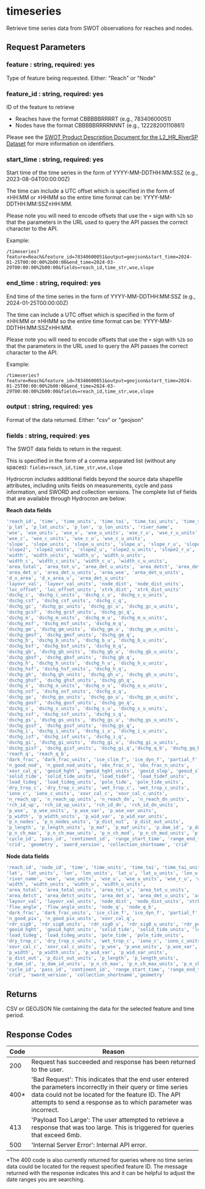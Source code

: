 # timeseries

Retrieve time series data from SWOT observations for reaches and nodes.

## Request Parameters

### feature : string, required: yes

Type of feature being requested. Either: "Reach" or "Node"

### feature_id : string, required: yes

ID of the feature to retrieve

- Reaches have the format CBBBBBRRRRT (e.g., 78340600051)
- Nodes have the format CBBBBBRRRRNNNT (e.g., 12228200110861)

Please see the [SWOT Product Description Document for the L2_HR_RiverSP Dataset](https://podaac.jpl.nasa.gov/SWOT?tab=datasets-information&sections=about) for more information on identifiers.

### start_time : string, required: yes

Start time of the time series in the form of YYYY-MM-DDTHH:MM:SSZ (e.g., 2023-08-04T00:00:00Z)

The time can include a UTC offset which is specified in the form of &pm;HH:MM or &pm;HHMM so the entire time format can be: YYYY-MM-DDTHH:MM:SSZ&pm;HH:MM.

Please note you will need to encode offsets that use the `+` sign with `%2b` so that the parameters in the URL used to query the API passes the correct character to the API.

Example:

`/timeseries?feature=Reach&feature_id=78340600051&output=geojson&start_time=2024-01-25T00:00:00%2b00:00&end_time=2024-03-29T00:00:00%2b00:00&fields=reach_id,time_str,wse,slope`

### end_time : string, required: yes

End time of the time series in the form of YYYY-MM-DDTHH:MM:SSZ (e.g., 2024-01-25T00:00:00Z)

The time can include a UTC offset which is specified in the form of &pm;HH:MM or &pm;HHMM so the entire time format can be: YYYY-MM-DDTHH:MM:SSZ&pm;HH:MM.

Please note you will need to encode offsets that use the `+` sign with `%2b` so that the parameters in the URL used to query the API passes the correct character to the API.

Example:

`/timeseries?feature=Reach&feature_id=78340600051&output=geojson&start_time=2024-01-25T00:00:00%2b00:00&end_time=2024-03-29T00:00:00%2b00:00&fields=reach_id,time_str,wse,slope`

### output : string, required: yes

Format of the data returned. Either: "csv" or "geojson"

### fields : string, required: yes

The SWOT data fields to return in the request.

This is specified in the form of a comma separated list (without any spaces): `fields=reach_id,time_str,wse,slope`

Hydrocron includes additional fields beyond the source data shapefile attributes, including units fields on measurements, cycle and pass information, and SWORD and collection versions. The complete list of fields that are available through Hydrocron are below:

**Reach data fields**

```bash
'reach_id', 'time', 'time_units', 'time_tai', 'time_tai_units', 'time_str', 
'p_lat', 'p_lat_units', 'p_lon', 'p_lon_units', 'river_name',
'wse', 'wse_units', 'wse_u', 'wse_u_units', 'wse_r_u', 'wse_r_u_units', 
'wse_c', 'wse_c_units', 'wse_c_u', 'wse_c_u_units',
'slope', 'slope_units', 'slope_u_units', 'slope_u', 'slope_r_u', 'slope_r_u_units', 
'slope2', 'slope2_units', 'slope2_u', 'slope2_u_units', 'slope2_r_u', 'slope2_r_u_units', 
'width', 'width_units', 'width_u', 'width_u_units', 
'width_c', 'width_c_units', 'width_c_u', 'width_c_u_units', 
'area_total', 'area_tot_u', 'area_det_u_units', 'area_detct', 'area_det_u_units', 
'area_det_u', 'area_det_u_units', 'area_wse', 'area_det_u_units',
'd_x_area', 'd_x_area_u', 'area_det_u_units'
'layovr_val', 'layovr_val_units', 'node_dist', 'node_dist_units', 
'loc_offset', 'loc_offset_units', 'xtrk_dist', 'xtrk_dist_units'
'dschg_c', 'dschg_c_units', 'dschg_c_u', 'dschg_c_u_units', 
'dschg_csf', 'dschg_csf_units', 'dschg_c_q',
'dschg_gc', 'dschg_gc_units', 'dschg_gc_u', 'dschg_gc_u_units', 
'dschg_gcsf', 'dschg_gcsf_units', 'dschg_gc_q',
'dschg_m', 'dschg_m_units', 'dschg_m_u', 'dschg_m_u_units', 
'dschg_msf', 'dschg_msf_units', 'dschg_m_q',
'dschg_gm', 'dschg_gm_units', 'dschg_gm_u', 'dschg_gm_u_units', 
'dschg_gmsf', 'dschg_gmsf_units', 'dschg_gm_q',
'dschg_b', 'dschg_b_units', 'dschg_b_u', 'dschg_b_u_units', 
'dschg_bsf', 'dschg_bsf_units', 'dschg_b_q',
'dschg_gb', 'dschg_gb_units', 'dschg_gb_u', 'dschg_gb_u_units', 
'dschg_gbsf', 'dschg_gbsf_units', 'dschg_gb_q',
'dschg_h', 'dschg_h_units', 'dschg_h_u', 'dschg_h_u_units', 
'dschg_hsf', 'dschg_hsf_units', 'dschg_h_q',
'dschg_gh', 'dschg_gh_units', 'dschg_gh_u', 'dschg_gh_u_units', 
'dschg_ghsf', 'dschg_ghsf_units', 'dschg_gh_q',
'dschg_o', 'dschg_o_units', 'dschg_o_u', 'dschg_o_u_units', 
'dschg_osf', 'dschg_osf_units', 'dschg_o_q',
'dschg_go', 'dschg_go_units', 'dschg_go_u', 'dschg_go_u_units', 
'dschg_gosf', 'dschg_gosf_units', 'dschg_go_q',
'dschg_s', 'dschg_s_units', 'dschg_s_u', 'dschg_s_u_units', 
'dschg_ssf', 'dschg_ssf_units', 'dschg_s_q',
'dschg_gs', 'dschg_gs_units', 'dschg_gs_u', 'dschg_gs_u_units', 
'dschg_gssf', 'dschg_gssf_units', 'dschg_gs_q',
'dschg_i', 'dschg_i_units', 'dschg_i_u', 'dschg_i_u_units', 
'dschg_isf', 'dschg_isf_units', 'dschg_i_q',
'dschg_gi', 'dschg_gi_units', 'dschg_gi_u', 'dschg_gi_u_units', 
'dschg_gisf', 'dschg_gisf_units', 'dschg_gi_q','dschg_q_b', 'dschg_gq_b',
'reach_q', 'reach_q_b',
'dark_frac', 'dark_frac_units', 'ice_clim_f', 'ice_dyn_f', 'partial_f', 
'n_good_nod', 'n_good_nod_units', 'obs_frac_n', 'obs_frac_n_units', 
'xovr_cal_q', 'geoid_hght', 'geoid_hght_units', 'geoid_slop', 'geoid_slop_units', 
'solid_tide', 'solid_tide_units', 'load_tidef', 'load_tidef_units', 
'load_tideg', 'load_tideg_units', 'pole_tide', 'pole_tide_units',
'dry_trop_c', 'dry_trop_c_units', 'wet_trop_c', 'wet_trop_c_units', 
'iono_c', 'iono_c_units', 'xovr_cal_c', 'xovr_cal_c_units', 
'n_reach_up', 'n_reach_up_units', 'n_reach_dn', 'n_reach_dn_units', 
'rch_id_up', 'rch_id_up_units', 'rch_id_dn', 'rch_id_dn_units', 
'p_wse', 'p_wse_units', 'p_wse_var', 'p_wse_var_units', 
'p_width', 'p_width_units', 'p_wid_var', 'p_wid_var_units', 
'p_n_nodes', 'p_n_nodes_units', 'p_dist_out', 'p_dist_out_units', 
'p_length', 'p_length_units', 'p_maf', 'p_maf_units', 'p_dam_id', 'p_dam_id_units', 
'p_n_ch_max', 'p_n_ch_max_units', 'p_n_ch_mod', 'p_n_ch_mod_units', 'p_low_slp',
'cycle_id', 'pass_id', 'continent_id', 'range_start_time', 'range_end_time',
'crid', 'geometry', 'sword_version', 'collection_shortname', 'crid'
```

**Node data fields**

```bash
'reach_id', 'node_id', 'time', 'time_units', 'time_tai', 'time_tai_units', 'time_str',
'lat', 'lat_units', 'lon', 'lon_units', 'lat_u', 'lat_u_units', 'lon_u', 'lon_u_units', 
'river_name', 'wse', 'wse_units', 'wse_u', 'wse_u_units', 'wse_r_u', 'wse_r_u_units', 
'width', 'width_units', 'width_u', 'width_u_units', 
'area_total', 'area_total_units', 'area_tot_u', 'area_tot_u_units', 
'area_detct', 'area_detct_units', 'area_det_u', 'area_det_u_units', 'area_wse', 'area_wse_units', 
'layovr_val', 'layovr_val_units', 'node_dist', 'node_dist_units', 'xtrk_dist', 'xtrk_dist_units',
'flow_angle', 'flow_angle_units', 'node_q', 'node_q_b',
'dark_frac', 'dark_frac_units', 'ice_clim_f', 'ice_dyn_f', 'partial_f', 
'n_good_pix', 'n_good_pix_units', 'xovr_cal_q', 
'rdr_sig0', 'rdr_sig0_units', 'rdr_sig0_u', 'rdr_sig0_u_units', 'rdr_pol', 
'geoid_hght', 'geoid_hght_units', 'solid_tide', 'solid_tide_units', 'load_tidef', 'load_tidef_units', 
'load_tideg', 'load_tideg_units', 'pole_tide', 'pole_tide_units', 
'dry_trop_c', 'dry_trop_c_units', 'wet_trop_c', 'iono_c', 'iono_c_units',
'xovr_cal_c', 'xovr_cal_c_units', 'p_wse', 'p_wse_units', 'p_wse_var', 'p_wse_var_units', 
'p_width', 'p_width_units', 'p_wid_var', 'p_wid_var_units', 
'p_dist_out', 'p_dist_out_units', 'p_length', 'p_length_units', 
'p_dam_id', 'p_dam_id_units', 'p_n_ch_max', 'p_n_ch_max_units', 'p_n_ch_mod', 'p_n_ch_mod_units', 
'cycle_id', 'pass_id', 'continent_id', 'range_start_time', 'range_end_time',
'crid', 'sword_version', 'collection_shortname','geometry'
```

## Returns

CSV or GEOJSON file containing the data for the selected feature and time period.

## Response Codes

| Code    | Reason                                                                                                                                                                      |
| ------- | --------------------------------------------------------------------------------------------------------------------------------------------------------------------------- |
| 200     | Request has succeeded and response has been returned to the user.                                                                                                           |
| 400*    | 'Bad Request': This indicates that the end user entered the parameters incorrectly in their query or time series data could not be located for the feature ID. The API attempts to send a response as to which parameter was incorrect. |
| 413     | 'Payload Too Large': The user attempted to retrieve a response that was too large. This is triggered for queries that exceed 6mb.                                           |
| 500     | 'Internal Server Error': Internal API error.                                                                                                                                |

*The 400 code is also currently returned for queries where no time series data could be located for the request specified feature ID. The message returned with the response indicates this and it can be helpful to adjust the date ranges you are searching.
